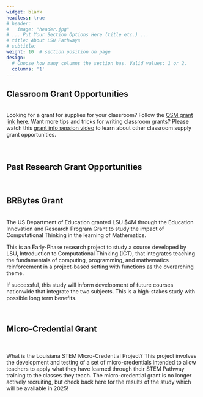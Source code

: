 ```yaml
---
widget: blank
headless: true
# header:
#   image: "header.jpg"
# ... Put Your Section Options Here (title etc.) ...
# title: About LSU Pathways
# subtitle:
weight: 10  # section position on page
design:
  # Choose how many columns the section has. Valid values: 1 or 2.
  columns: '1'
---
```



## **Classroom Grant Opportunities**
<br>
Looking for a grant for supplies for your classroom? Follow the <a href ="https://www.lsu.edu/caincenter/programs/qsm-grants/index.php" target ="_blank"> QSM grant link here</a>. Want more tips and tricks for writing classroom grants?  Please watch this <a href="https://youtu.be/1CnIutnGtTE" target="_blank">grant info session video</a> to learn about other classroom supply grant opportunities. 
<br><br><br>


## **Past Research Grant Opportunities** 
<br>

## BRBytes Grant 
<br>
The US Department of Education granted LSU $4M through the Education Innovation and Research Program Grant to study the impact of Computational Thinking in the learning of Mathematics.

This is an Early-Phase research project to study a course developed by LSU, Introduction to Computational Thinking (ICT), that integrates teaching the fundamentals of computing, programming, and mathematics reinforcement in a project-based setting with functions as the overarching theme.

If successful, this study will inform development of future courses nationwide that integrate the two subjects. This is a high-stakes study with possible long term benefits.


<br>


## Micro-Credential Grant
<br>

What is the Louisiana STEM Micro-Credential Project? This project involves the development and testing of a set of micro-credentials intended to allow teachers to apply what they have learned through their STEM Pathway training to the classes they teach. The micro-credential grant is no longer actively recruiting, but check back here for the results of the study which will be available in 2025!

<br>
<br>